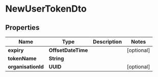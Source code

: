 

# NewUserTokenDto


## Properties

| Name | Type | Description | Notes |
|------------ | ------------- | ------------- | -------------|
|**expiry** | **OffsetDateTime** |  |  [optional] |
|**tokenName** | **String** |  |  |
|**organisationId** | **UUID** |  |  [optional] |



